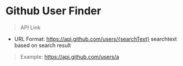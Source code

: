 # Github User Finder

> API Link

* URL Format: https://api.github.com/users/{searchText} searchtext based on search result

> Example: https://api.github.com/users/a